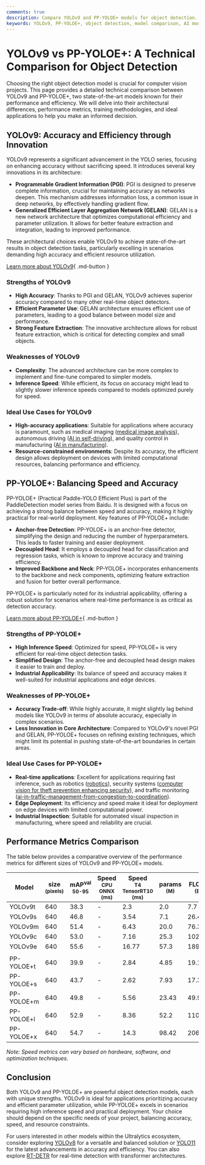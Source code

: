 ```yaml
---
comments: true
description: Compare YOLOv9 and PP-YOLOE+ models for object detection. Explore their architecture, performance, strengths, weaknesses, and use cases.
keywords: YOLOv9, PP-YOLOE+, object detection, model comparison, AI models, computer vision, YOLO series, real-time detection, AI architecture
---
```


# YOLOv9 vs PP-YOLOE+: A Technical Comparison for Object Detection

Choosing the right object detection model is crucial for computer vision projects. This page provides a detailed technical comparison between YOLOv9 and PP-YOLOE+, two state-of-the-art models known for their performance and efficiency. We will delve into their architectural differences, performance metrics, training methodologies, and ideal applications to help you make an informed decision.

<script async src="https://cdn.jsdelivr.net/npm/chart.js"></script>
<script defer src="../../javascript/benchmark.js"></script>

<canvas id="modelComparisonChart" width="1024" height="400" active-models='["YOLOv9", "PP-YOLOE+"]'></canvas>

## YOLOv9: Accuracy and Efficiency through Innovation

YOLOv9 represents a significant advancement in the YOLO series, focusing on enhancing accuracy without sacrificing speed. It introduces several key innovations in its architecture:

- **Programmable Gradient Information (PGI)**: PGI is designed to preserve complete information, crucial for maintaining accuracy as networks deepen. This mechanism addresses information loss, a common issue in deep networks, by effectively handling gradient flow.
- **Generalized Efficient Layer Aggregation Network (GELAN)**: GELAN is a new network architecture that optimizes computational efficiency and parameter utilization. It allows for better feature extraction and integration, leading to improved performance.

These architectural choices enable YOLOv9 to achieve state-of-the-art results in object detection tasks, particularly excelling in scenarios demanding high accuracy and efficient resource utilization.

[Learn more about YOLOv9](https://docs.ultralytics.com/models/yolov9/){ .md-button }

### Strengths of YOLOv9

- **High Accuracy**: Thanks to PGI and GELAN, YOLOv9 achieves superior accuracy compared to many other real-time object detectors.
- **Efficient Parameter Use**: GELAN architecture ensures efficient use of parameters, leading to a good balance between model size and performance.
- **Strong Feature Extraction**: The innovative architecture allows for robust feature extraction, which is critical for detecting complex and small objects.

### Weaknesses of YOLOv9

- **Complexity**: The advanced architecture can be more complex to implement and fine-tune compared to simpler models.
- **Inference Speed**: While efficient, its focus on accuracy might lead to slightly slower inference speeds compared to models optimized purely for speed.

### Ideal Use Cases for YOLOv9

- **High-accuracy applications**: Suitable for applications where accuracy is paramount, such as medical imaging ([medical image analysis](https://www.ultralytics.com/glossary/medical-image-analysis)), autonomous driving ([AI in self-driving](https://www.ultralytics.com/solutions/ai-in-self-driving)), and quality control in manufacturing ([AI in manufacturing](https://www.ultralytics.com/solutions/ai-in-manufacturing)).
- **Resource-constrained environments**: Despite its accuracy, the efficient design allows deployment on devices with limited computational resources, balancing performance and efficiency.

## PP-YOLOE+: Balancing Speed and Accuracy

PP-YOLOE+ (Practical Paddle-YOLO Efficient Plus) is part of the PaddleDetection model series from Baidu. It is designed with a focus on achieving a strong balance between speed and accuracy, making it highly practical for real-world deployment. Key features of PP-YOLOE+ include:

- **Anchor-free Detection**: PP-YOLOE+ is an anchor-free detector, simplifying the design and reducing the number of hyperparameters. This leads to faster training and easier deployment.
- **Decoupled Head**: It employs a decoupled head for classification and regression tasks, which is known to improve accuracy and training efficiency.
- **Improved Backbone and Neck**: PP-YOLOE+ incorporates enhancements to the backbone and neck components, optimizing feature extraction and fusion for better overall performance.

PP-YOLOE+ is particularly noted for its industrial applicability, offering a robust solution for scenarios where real-time performance is as critical as detection accuracy.

[Learn more about PP-YOLOE+](https://github.com/PaddlePaddle/PaddleDetection/tree/release/2.7/configs/ppyoloe){ .md-button }

### Strengths of PP-YOLOE+

- **High Inference Speed**: Optimized for speed, PP-YOLOE+ is very efficient for real-time object detection tasks.
- **Simplified Design**: The anchor-free and decoupled head design makes it easier to train and deploy.
- **Industrial Applicability**: Its balance of speed and accuracy makes it well-suited for industrial applications and edge devices.

### Weaknesses of PP-YOLOE+

- **Accuracy Trade-off**: While highly accurate, it might slightly lag behind models like YOLOv9 in terms of absolute accuracy, especially in complex scenarios.
- **Less Innovation in Core Architecture**: Compared to YOLOv9's novel PGI and GELAN, PP-YOLOE+ focuses on refining existing techniques, which might limit its potential in pushing state-of-the-art boundaries in certain areas.

### Ideal Use Cases for PP-YOLOE+

- **Real-time applications**: Excellent for applications requiring fast inference, such as robotics ([robotics](https://www.ultralytics.com/glossary/robotics)), security systems ([computer vision for theft prevention enhancing security](https://www.ultralytics.com/blog/computer-vision-for-theft-prevention-enhancing-security)), and traffic monitoring ([ai-in-traffic-management-from-congestion-to-coordination](https://www.ultralytics.com/blog/ai-in-traffic-management-from-congestion-to-coordination)).
- **Edge Deployment**: Its efficiency and speed make it ideal for deployment on edge devices with limited computational power.
- **Industrial Inspection**: Suitable for automated visual inspection in manufacturing, where speed and reliability are crucial.

## Performance Metrics Comparison

The table below provides a comparative overview of the performance metrics for different sizes of YOLOv9 and PP-YOLOE+ models.

| Model      | size<br><sup>(pixels) | mAP<sup>val<br>50-95 | Speed<br><sup>CPU ONNX<br>(ms) | Speed<br><sup>T4 TensorRT10<br>(ms) | params<br><sup>(M) | FLOPs<br><sup>(B) |
| ---------- | --------------------- | -------------------- | ------------------------------ | ----------------------------------- | ------------------ | ----------------- |
| YOLOv9t    | 640                   | 38.3                 | -                              | 2.3                                 | 2.0                | 7.7               |
| YOLOv9s    | 640                   | 46.8                 | -                              | 3.54                                | 7.1                | 26.4              |
| YOLOv9m    | 640                   | 51.4                 | -                              | 6.43                                | 20.0               | 76.3              |
| YOLOv9c    | 640                   | 53.0                 | -                              | 7.16                                | 25.3               | 102.1             |
| YOLOv9e    | 640                   | 55.6                 | -                              | 16.77                               | 57.3               | 189.0             |
|            |                       |                      |                                |                                     |                    |                   |
| PP-YOLOE+t | 640                   | 39.9                 | -                              | 2.84                                | 4.85               | 19.15             |
| PP-YOLOE+s | 640                   | 43.7                 | -                              | 2.62                                | 7.93               | 17.36             |
| PP-YOLOE+m | 640                   | 49.8                 | -                              | 5.56                                | 23.43              | 49.91             |
| PP-YOLOE+l | 640                   | 52.9                 | -                              | 8.36                                | 52.2               | 110.07            |
| PP-YOLOE+x | 640                   | 54.7                 | -                              | 14.3                                | 98.42              | 206.59            |

_Note: Speed metrics can vary based on hardware, software, and optimization techniques._

## Conclusion

Both YOLOv9 and PP-YOLOE+ are powerful object detection models, each with unique strengths. YOLOv9 is ideal for applications prioritizing accuracy and efficient parameter utilization, while PP-YOLOE+ excels in scenarios requiring high inference speed and practical deployment. Your choice should depend on the specific needs of your project, balancing accuracy, speed, and resource constraints.

For users interested in other models within the Ultralytics ecosystem, consider exploring [YOLOv8](https://docs.ultralytics.com/models/yolov8/) for a versatile and balanced solution or [YOLO11](https://docs.ultralytics.com/models/yolo11/) for the latest advancements in accuracy and efficiency. You can also explore [RT-DETR](https://docs.ultralytics.com/models/rtdetr/) for real-time detection with transformer architectures.
